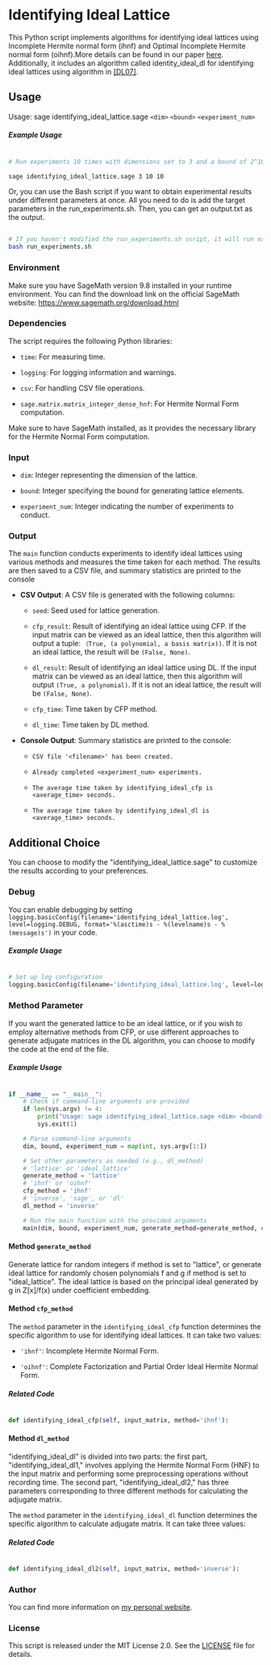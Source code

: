 # Identifying Ideal Lattice

  

This Python script implements algorithms for identifying ideal lattices using Incomplete Hermite normal form (ihnf) and Optimal Incomplete Hermite normal form (oihnf).More details can be found in our paper [here](https://arxiv.org/abs/2307.12497). Additionally, it includes an algorithm called identity_ideal_dl for identifying ideal lattices using algorithm in [[DL07]](https://eprint.iacr.org/2007/322).

  

## Usage

Usage: sage identifying_ideal_lattice.sage `<dim>` `<bound>` `<experiment_num>`

##### Example Usage

```bash

# Run experiments 10 times with dimensions set to 3 and a bound of 2^10.

sage identifying_ideal_lattice.sage 3 10 10

```
Or, you can use the Bash script if you want to obtain experimental results under different parameters at once. All you need to do is add the target parameters in the run_experiments.sh. Then, you can get an output.txt as the output.

```bash

# If you haven't modified the run_experiments.sh script, it will run experiments under each set of parameters (dim, bound, experiment_num) equal to (3, 5, 5) and (3, 10, 5).
bash run_experiments.sh

```
### Environment

Make sure you have SageMath version 9.8 installed in your runtime environment. You can find the download link on the official SageMath website: https://www.sagemath.org/download.html


### Dependencies

The script requires the following Python libraries:

- `time`: For measuring time.

- `logging`: For logging information and warnings.

- `csv`: For handling CSV file operations.

- `sage.matrix.matrix_integer_dense_hnf`: For Hermite Normal Form computation.

Make sure to have SageMath installed, as it provides the necessary library for the Hermite Normal Form computation.

### Input

- `dim`: Integer representing the dimension of the lattice.

- `bound`: Integer specifying the bound for generating lattice elements.

- `experiment_num`: Integer indicating the number of experiments to conduct.


### Output

The `main` function conducts experiments to identify ideal lattices using various methods and measures the time taken for each method. The results are then saved to a CSV file, and summary statistics are printed to the console

- **CSV Output**: A CSV file is generated with the following columns:

	- `seed`: Seed used for lattice generation.
	
    - `cfp_result`: Result of identifying an ideal lattice using CFP. If the input matrix can be viewed as an ideal lattice, then this algorithm will output a tuple: `（True, (a polynomial, a basis matrix))`. If it is not an ideal lattice, the result will be `(False, None)`.

    - `dl_result`: Result of identifying an ideal lattice using DL. If the input matrix can be viewed as an ideal lattice, then this algorithm will output `(True, a polynomial)`. If it is not an ideal lattice, the result will be `(False, None)`.
        
	- `cfp_time`: Time taken by CFP method.
		
	- `dl_time`: Time taken by DL method.

- **Console Output**: Summary statistics are printed to the console:

	- `CSV file '<filename>' has been created.`
	
	- `Already completed <experiment_num> experiments.`
	
	- `The average time taken by identifying_ideal_cfp is <average_time> seconds.`
		
	- `The average time taken by identifying_ideal_dl is <average_time> seconds.`

## Additional Choice

You can choose to modify the "identifying_ideal_lattice.sage" to customize the results according to your preferences.

### Debug

You can enable debugging by setting `logging.basicConfig(filename='identifying_ideal_lattice.log', level=logging.DEBUG, format='%(asctime)s - %(levelname)s - %(message)s')` in your code.

##### Example Usage

```python

# Set up log configuration
logging.basicConfig(filename='identifying_ideal_lattice.log', level=logging.DEBUG, format='%(asctime)s - %(levelname)s - %(message)s')

```

### Method Parameter

If you want the generated lattice to be an ideal lattice, or if you wish to employ alternative methods from CFP, or use different approaches to generate adjugate matrices in the DL algorithm, you can choose to modify the code at the end of the file.

##### Example Usage

```python

if __name__ == "__main__":
    # Check if command-line arguments are provided
    if len(sys.argv) != 4:
        print("Usage: sage identifying_ideal_lattice.sage <dim> <bound> <experiment_num>")
        sys.exit(1)

    # Parse command-line arguments
    dim, bound, experiment_num = map(int, sys.argv[1:])

    # Set other parameters as needed (e.g., dl_method)
    # 'lattice' or 'ideal_lattice'
    generate_method = 'lattice'
    # 'ihnf' or 'oihnf'
    cfp_method = 'ihnf'
    # 'inverse', 'sage', or 'dl'
    dl_method = 'inverse'

    # Run the main function with the provided arguments
    main(dim, bound, experiment_num, generate_method=generate_method, cfp_method=cfp_method, dl_method=dl_method)

```


#### Method `generate_method`

Generate lattice for random integers if method is set to "lattice", or generate ideal lattice for randomly chosen polynomials f and g if method is set to "ideal_lattice". The ideal lattice is based on the principal ideal generated by g in Z[x]/f(x) under coefficient embedding.

#### Method `cfp_method`

The `method` parameter in the `identifying_ideal_cfp` function determines the specific algorithm to use for identifying ideal lattices. It can take two values:

- `'ihnf'`: Incomplete Hermite Normal Form.

- `'oihnf'`: Complete Factorization and Partial Order Ideal Hermite Normal Form.

##### Related Code
```python

def identifying_ideal_cfp(self, input_matrix, method='ihnf'):

```
#### Method `dl_method`

"identifying_ideal_dl" is divided into two parts: the first part, "identifying_ideal_dl1," involves applying the Hermite Normal Form (HNF) to the input matrix and performing some preprocessing operations without recording time. The second part, "identifying_ideal_dl2," has three parameters corresponding to three different methods for calculating the adjugate matrix.

The `method` parameter in the `identifying_ideal_dl` function determines the specific algorithm to calculate adjugate matrix. It can take three values:

##### Related Code
```python

def identifying_ideal_dl2(self, input_matrix, method='inverse'):

```

### Author

You can find more information on [my personal website](https://www.fffmath.com/).

### License

This script is released under the MIT License 2.0. See the [LICENSE](LICENSE) file for details.

